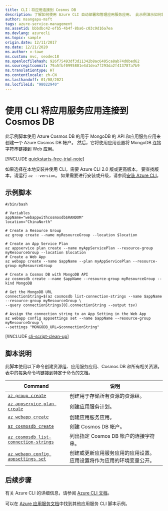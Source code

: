 ```yaml
---
title: CLI：将应用连接到 Cosmos DB
description: 了解如何使用 Azure CLI 自动部署和管理应用服务应用。 此示例演示如何将应用连接到 MongoDB (Cosmos DB)。
author: msangapu-msft
tags: azure-service-management
ms.assetid: bbbdbc42-efb5-4b4f-8ba6-c03c9d16a7ea
ms.devlang: azurecli
ms.topic: sample
origin.date: 12/11/2017
ms.date: 12/21/2020
ms.author: v-tawe
ms.custom: mvc, seodec18
ms.openlocfilehash: 926f75493df3d11342b8ac6405ca8ab74d0bed62
ms.sourcegitcommit: 79a5fbf0995801e4d1dea7f293da2f413787a7b9
ms.translationtype: HT
ms.contentlocale: zh-CN
ms.lasthandoff: 01/08/2021
ms.locfileid: "98022940"
---
```

# <a name="connect-an-app-service-app-to-cosmos-db-using-cli"></a>使用 CLI 将应用服务应用连接到 Cosmos DB

此示例脚本使用 Azure Cosmos DB 的用于 MongoDB 的 API 和应用服务应用来创建一个 Azure Cosmos DB 帐户。 然后，它将使用应用设置将 MongoDB 连接字符串链接到 Web 应用。

[!INCLUDE [quickstarts-free-trial-note](../../../includes/quickstarts-free-trial-note.md)]



如果选择在本地安装并使用 CLI，需要 Azure CLI 2.0 版或更高版本。 要查找版本，请运行 `az --version`。 如果需要进行安装或升级，请参阅[安装 Azure CLI](https://docs.azure.cn/cli/install-azure-cli)。

## <a name="sample-script"></a>示例脚本

```azurecli
#/bin/bash

# Variables
appName="webappwithcosmosdb$RANDOM"
location="ChinaNorth"

# Create a Resource Group 
az group create --name myResourceGroup --location $location

# Create an App Service Plan
az appservice plan create --name myAppServicePlan --resource-group myResourceGroup --location $location
# Create a Web App
az webapp create --name $appName --plan myAppServicePlan --resource-group myResourceGroup 

# Create a Cosmos DB with MongoDB API
az cosmosdb create --name $appName --resource-group myResourceGroup --kind MongoDB

# Get the MongoDB URL
connectionString=$(az cosmosdb list-connection-strings --name $appName --resource-group myResourceGroup \
--query connectionStrings[0].connectionString --output tsv)

# Assign the connection string to an App Setting in the Web App
az webapp config appsettings set --name $appName --resource-group myResourceGroup \
--settings "MONGODB_URL=$connectionString" 
```

[!INCLUDE [cli-script-clean-up](../../../includes/cli-script-clean-up.md)]

## <a name="script-explanation"></a>脚本说明

此脚本使用以下命令创建资源组、应用服务应用、Cosmos DB 和所有相关资源。 表中的每条命令均链接到特定于命令的文档。

| Command | 说明 |
|---|---|
| [`az group create`](https://docs.azure.cn/cli/group#az_group_create) | 创建用于存储所有资源的资源组。 |
| [`az appservice plan create`](https://docs.azure.cn/cli/appservice/plan#az_appservice_plan_create) | 创建应用服务计划。 |
| [`az webapp create`](https://docs.azure.cn/cli/webapp#az_webapp_create) | 创建应用服务应用。 |
| [`az cosmosdb create`](https://docs.azure.cn/cli/cosmosdb#az_cosmosdb_create) | 创建 Cosmos DB 帐户。 |
| [`az cosmosdb list-connection-strings`](https://docs.azure.cn/cli/cosmosdb#az_cosmosdb_list_connection_strings) | 列出指定 Cosmos DB 帐户的连接字符串。 |
| [`az webapp config appsettings set`](https://docs.azure.cn/cli/webapp/config/appsettings#az_webapp_config_appsettings_set) | 创建或更新应用服务应用的应用设置。 应用设置将作为应用的环境变量公开。 |

## <a name="next-steps"></a>后续步骤

有关 Azure CLI 的详细信息，请参阅 [Azure CLI 文档](https://docs.azure.cn/cli)。

可以在 [Azure 应用服务文档](../samples-cli.md)中找到其他应用服务 CLI 脚本示例。
